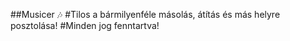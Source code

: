 ##Musicer 🎶
#Tilos a bármilyenféle másolás, átítás és más helyre posztolása!
#Minden jog fenntartva!
